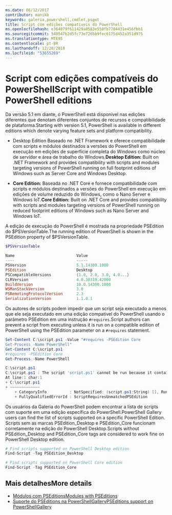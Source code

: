 ```yaml
---
ms.date: 06/12/2017
contributor: manikb
keywords: galeria,powershell,cmdlet,psget
title: Script com edições compatíveis do PowerShell
ms.openlocfilehash: e364879f611429a8583e550fb7704431e456fbb1
ms.sourcegitcommit: 548547b2d5fc73e726bb9fec6175d452a351d975
ms.translationtype: MTE95
ms.contentlocale: pt-BR
ms.lasthandoff: 12/20/2018
ms.locfileid: "53655269"
---
```

# <a name="script-with-compatible-powershell-editions"></a><span data-ttu-id="32deb-103">Script com edições compatíveis do PowerShell</span><span class="sxs-lookup"><span data-stu-id="32deb-103">Script with compatible PowerShell editions</span></span>

<span data-ttu-id="32deb-104">Da versão 5.1 em diante, o PowerShell está disponível nas edições diferentes que denotam diferentes conjuntos de recursos e compatibilidade de plataforma.</span><span class="sxs-lookup"><span data-stu-id="32deb-104">Starting with version 5.1, PowerShell is available in different editions which denote varying feature sets and platform compatibility.</span></span>

- <span data-ttu-id="32deb-105">Desktop Edition Baseado no .NET Framework e oferece compatibilidade com scripts e módulos destinados a versões do PowerShell em execução em edições de superfície completa do Windows como núcleo de servidor e área de trabalho do Windows.</span><span class="sxs-lookup"><span data-stu-id="32deb-105">**Desktop Edition:** Built on .NET Framework and provides compatibility with scripts and modules targeting versions of PowerShell running on full footprint editions of Windows such as Server Core and Windows Desktop.</span></span>

- <span data-ttu-id="32deb-106">**Core Edition:** Baseada no .NET Core e fornece compatibilidade com scripts e módulos destinados a versões do PowerShell em execução em edições de volume reduzido do Windows, como o Nano Server e Windows IoT.</span><span class="sxs-lookup"><span data-stu-id="32deb-106">**Core Edition:** Built on .NET Core and provides compatibility with scripts and modules targeting versions of PowerShell running on reduced footprint editions of Windows such as Nano Server and Windows IoT.</span></span>

<span data-ttu-id="32deb-107">A edição de execução do PowerShell é mostrada na propriedade PSEdition do $PSVersionTable.</span><span class="sxs-lookup"><span data-stu-id="32deb-107">The running edition of PowerShell is shown in the PSEdition property of $PSVersionTable.</span></span>

```powershell
$PSVersionTable

Name                           Value
----                           -----
PSVersion                      5.1.14300.1000
PSEdition                      Desktop
PSCompatibleVersions           {1.0, 2.0, 3.0, 4.0...}
CLRVersion                     4.0.30319.42000
BuildVersion                   10.0.14300.1000
WSManStackVersion              3.0
PSRemotingProtocolVersion      2.3
SerializationVersion           1.1.0.1
```

<span data-ttu-id="32deb-108">Os autores de scripts podem impedir que um script seja executado a menos que ele seja executado em uma edição compatível do PowerShell usando o parâmetro PSEdition em uma instrução `#requires`.</span><span class="sxs-lookup"><span data-stu-id="32deb-108">Script authors can prevent a script from executing unless it is run on a compatible edition of PowerShell using the PSEdition parameter on a `#requires` statement.</span></span>

```powershell
Set-Content C:\script.ps1 -Value "#requires -PSEdition Core
Get-Process -Name PowerShell"
Get-Content C:\script.ps1
#requires -PSEdition Core
Get-Process -Name PowerShell

C:\script.ps1
C:\script.ps1 : The script 'script.ps1' cannot be run because it contained a "#requires" statement for PowerShell editions 'Core'. The edition of PowerShell that is required by the script does not match the currently running PowerShell Desktop edition.
At line:1 char:1
+ C:\script.ps1
+ ~~~~~~~~~~~~~
    + CategoryInfo          : NotSpecified: (script.ps1:String) [], RuntimeException
    + FullyQualifiedErrorId : ScriptRequiresUnmatchedPSEdition
```

<span data-ttu-id="32deb-109">Os usuários da Galeria do PowerShell podem encontrar a lista de scripts com suporte em uma edição específica do PowerShell.</span><span class="sxs-lookup"><span data-stu-id="32deb-109">PowerShell Gallery users can find the list of scripts supported on a specific PowerShell Edition.</span></span>
<span data-ttu-id="32deb-110">Scripts sem as marcas PSEdition_Desktop e PSEdition_Core funcionam corretamente na edição do PowerShell Desktop.</span><span class="sxs-lookup"><span data-stu-id="32deb-110">Scripts without PSEdition_Desktop and PSEdition_Core tags are considered to work fine on PowerShell Desktop edition.</span></span>

```powershell
# Find scripts supported on PowerShell Desktop edition
Find-Script -Tag PSEdition_Desktop

# Find scripts supported on PowerShell Core edition
Find-Script -Tag PSEdition_Core
```

## <a name="more-details"></a><span data-ttu-id="32deb-111">Mais detalhes</span><span class="sxs-lookup"><span data-stu-id="32deb-111">More details</span></span>

- [<span data-ttu-id="32deb-112">Módulos com PSEditions</span><span class="sxs-lookup"><span data-stu-id="32deb-112">Modules with PSEditions</span></span>](module-psedition-support.md)
- [<span data-ttu-id="32deb-113">Suporte do PSEditions na PowerShellGallery</span><span class="sxs-lookup"><span data-stu-id="32deb-113">PSEditions support on PowerShellGallery</span></span>](../how-to/finding-packages/searching-by-compatibility.md)
